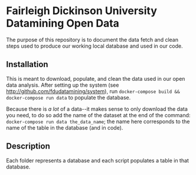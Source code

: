 # Fairleigh Dickinson University Datamining Open Data

The purpose of this repository is to document the data fetch and clean steps used to produce our working local database and used in our code.

## Installation

This is meant to download, populate, and clean the data used in our open data analysis. After setting up the system (see http://github.com/fdudatamining/system), run `docker-compose build && docker-compose run data` to populate the database.

Because there is *a lot* of a data--it makes sense to only download the data you need, to do so add the name of the dataset at the end of the command: `docker-compose run data the_data_name`; the name here corresponds to the name of the table in the database (and in code).

## Description

Each folder represents a database and each script populates a table in that database.
